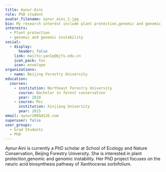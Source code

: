 ```yaml
---
title: Aynur·Aini
role: PhD student
avatar_filename: aynur_aini_2.jpg
bio: My research interest include plant protection,genomic and genomic instability.
interests:
  - Plant protection
  - genomic and genomic instability
social:
  - display:
      header: false
    link: mailto:yanlp@bjfu.edu.cn
    icon_pack: fas
    icon: envelope
organizations:
  - name: Beijing Forestry University
education:
  courses:
    - institution: Northeast Forestry University
      course: Bacholar in forest conservation
      year: 2010
    - course: Msc
      institution: Xinjiang University
      year: 2015
email: aynur2005@126.com
superuser: false
user_groups:
  - Grad Students
  - PhD
---
```

Aynur·Aini is currently a PhD scholar at School of Ecology and Nature Conservation, Beijing Forestry University. She is interested in plant protection,genomic and genomic instability. Her PhD project focuses on the  neuric acid biosynthesis pathway of Xanthoceras sorbifolium.